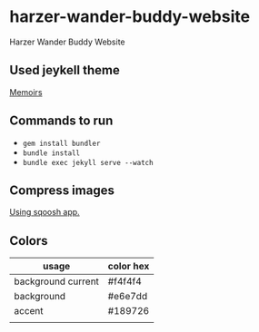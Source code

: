 # harzer-wander-buddy-website
Harzer Wander Buddy Website


## Used jeykell theme
[Memoirs](https://bootstrapstarter.com/jekyll-theme-memoirs/)

## Commands to run
- `gem install bundler`
- `bundle install`
- `bundle exec jekyll serve --watch`

## Compress images

[Using sqoosh app.](https://squoosh.app/editor)

## Colors

|usage|color hex|
|-----|-----|
| background current| #f4f4f4 |
| background | #e6e7dd |
| accent | #189726 |
|||
